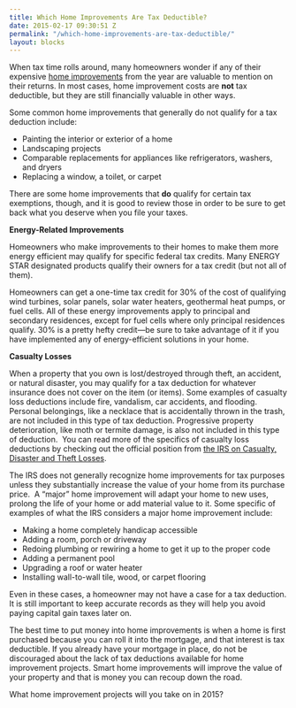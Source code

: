 ```yaml
---
title: Which Home Improvements Are Tax Deductible?
date: 2015-02-17 09:30:51 Z
permalink: "/which-home-improvements-are-tax-deductible/"
layout: blocks
---
```


When tax time rolls around, many homeowners wonder if any of their expensive <a href="http://murraylampert.com/san-diego-design-build-contractors/" target="_blank">home improvements</a> from the year are valuable to mention on their returns. In most cases, home improvement costs are <strong>not</strong> tax deductible, but they are still financially valuable in other ways.

Some common home improvements that generally do not qualify for a tax deduction include:
<ul>
	<li>Painting the interior or exterior of a home</li>
	<li>Landscaping projects</li>
	<li>Comparable replacements for appliances like refrigerators, washers, and dryers</li>
	<li>Replacing a window, a toilet, or carpet</li>
</ul>
There are some home improvements that <strong>do</strong> qualify for certain tax exemptions, though, and it is good to review those in order to be sure to get back what you deserve when you file your taxes.

<strong>Energy-Related Improvements</strong>

Homeowners who make improvements to their homes to make them more energy efficient may qualify for specific federal tax credits. Many ENERGY STAR designated products qualify their owners for a tax credit (but not all of them).

Homeowners can get a one-time tax credit for 30% of the cost of qualifying wind turbines, solar panels, solar water heaters, geothermal heat pumps, or fuel cells. All of these energy improvements apply to principal and secondary residences, except for fuel cells where only principal residences qualify. 30% is a pretty hefty credit—be sure to take advantage of it if you have implemented any of energy-efficient solutions in your home.

<strong>Casualty Losses</strong>

When a property that you own is lost/destroyed through theft, an accident, or natural disaster, you may qualify for a tax deduction for whatever insurance does not cover on the item (or items). Some examples of casualty loss deductions include fire, vandalism, car accidents, and flooding. Personal belongings, like a necklace that is accidentally thrown in the trash, are not included in this type of tax deduction. Progressive property deterioration, like moth or termite damage, is also not included in this type of deduction.  You can read more of the specifics of casualty loss deductions by checking out the official position from <a href="http://www.irs.gov/taxtopics/tc515.html">the IRS on Casualty, Disaster and Theft Losses</a>.



The IRS does not generally recognize home improvements for tax purposes unless they substantially increase the value of your home from its purchase price.  A “major” home improvement will adapt your home to new uses, prolong the life of your home or add material value to it. Some specific of examples of what the IRS considers a major home improvement include:
<ul>
	<li>Making a home completely handicap accessible</li>
	<li>Adding a room, porch or driveway</li>
	<li>Redoing plumbing or rewiring a home to get it up to the proper code</li>
	<li>Adding a permanent pool</li>
	<li>Upgrading a roof or water heater</li>
	<li>Installing wall-to-wall tile, wood, or carpet flooring</li>
</ul>
Even in these cases, a homeowner may not have a case for a tax deduction. It is still important to keep accurate records as they will help you avoid paying capital gain taxes later on.

The best time to put money into home improvements is when a home is first purchased because you can roll it into the mortgage, and that interest is tax deductible. If you already have your mortgage in place, do not be discouraged about the lack of tax deductions available for home improvement projects. Smart home improvements will improve the value of your property and that is money you can recoup down the road.

What home improvement projects will you take on in 2015?
